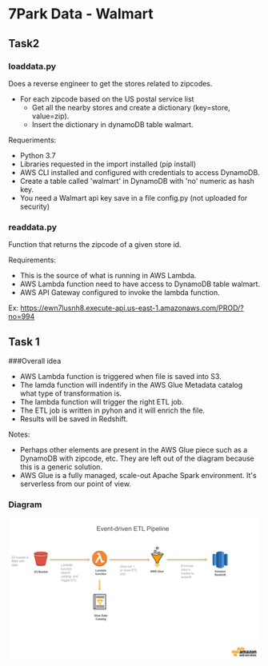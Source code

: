 # 7Park Data - Walmart

## Task2


### loaddata.py
Does a reverse engineer to get the stores related to zipcodes.
- For each zipcode based on the US postal service list
  - Get all the nearby stores and create a dictionary (key=store, value=zip).
  - Insert the dictionary in dynamoDB table walmart.

Requeriments: 
- Python 3.7
- Libraries requested in the import installed (pip install)
- AWS CLI installed and configured with credentials to access DynamoDB.
- Create a table called 'walmart' in DynamoDB with 'no' numeric as hash key.
- You need a Walmart api key save in a file config.py (not uploaded for security)


### readdata.py
Function that returns the zipcode of a given store id.

Requirements:
- This is the source of what is running in AWS Lambda.
- AWS Lambda function need to have access to DynamoDB table walmart.
- AWS API Gateway configured to invoke the lambda function.

Ex: 
https://ewn7lusnh8.execute-api.us-east-1.amazonaws.com/PROD/?no=994


## Task 1

###Overall idea
- AWS Lambda function is triggered when file is saved into S3. 
- The lamda function will indentify in the AWS Glue Metadata catalog what type of transformation is.
- The lambda function will trigger the right ETL job.
- The ETL job is written in pyhon and it will enrich the file.
- Results will be saved in Redshift.

Notes: 
- Perhaps other elements are present in the AWS Glue piece such as a DynamoDB with zipcode, etc. They are left out of the diagram because this is a generic solution.
- AWS Glue is a fully managed, scale-out Apache Spark environment. It's serverless from our point of view. 


### Diagram
 
![ETL Event driven](/ETLEventDriven.png)
